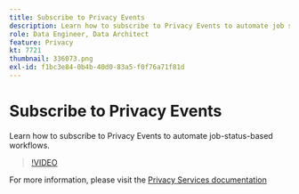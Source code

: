 ```yaml
---
title: Subscribe to Privacy Events
description: Learn how to subscribe to Privacy Events to automate job status-based workflows.
role: Data Engineer, Data Architect
feature: Privacy
kt: 7721
thumbnail: 336073.png
exl-id: f1bc3e84-0b4b-40d0-83a5-f0f76a71f81d
---
```


# Subscribe to Privacy Events

Learn how to subscribe to Privacy Events to automate job-status-based workflows.

>[!VIDEO](https://video.tv.adobe.com/v/336073?quality=12&learn=on)

For  more information, please visit the [Privacy Services documentation](https://experienceleague.adobe.com/docs/experience-platform/privacy/home.html)
